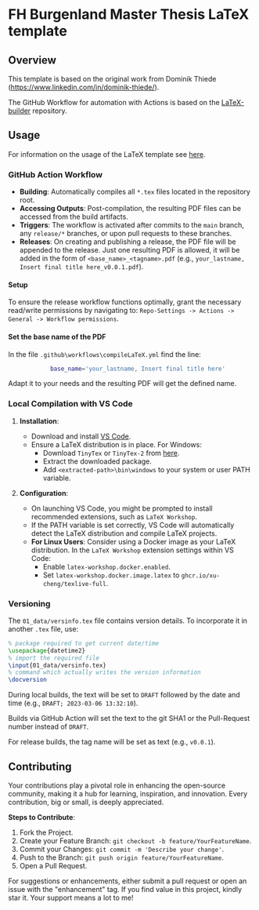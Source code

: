 # FH Burgenland Master Thesis LaTeX template

## Overview

This template is based on the original work from Dominik Thiede (https://www.linkedin.com/in/dominik-thiede/).

The GitHub Workflow for automation with Actions is based on the [LaTeX-builder](https://github.com/andygruber/LaTeX-builder) repository.

## Usage

For information on the usage of the LaTeX template see [here](USAGE.md).

### **GitHub Action Workflow**

- **Building**: Automatically compiles all `*.tex` files located in the repository root.
- **Accessing Outputs**: Post-compilation, the resulting PDF files can be accessed from the build artifacts.
- **Triggers**: The workflow is activated after commits to the `main` branch, any `release/*` branches, or upon pull requests to these branches.
- **Releases**: On creating and publishing a release, the PDF file will be appended to the release. Just one resulting PDF is allowed, it will be added in the form of `<base_name>_<tagname>.pdf` (e.g., `your_lastname, Insert final title here_v0.0.1.pdf`).

#### Setup
To ensure the release workflow functions optimally, grant the necessary read/write permissions by navigating to: `Repo-Settings -> Actions -> General -> Workflow permissions`.

#### Set the base name of the PDF

In the file `.github\workflows\compileLaTeX.yml` find the line:
```bash
            base_name='your_lastname, Insert final title here'
```
Adapt it to your needs and the resulting PDF will get the defined name.

### **Local Compilation with VS Code**

1. **Installation**:
   - Download and install [VS Code](https://code.visualstudio.com/download).
   - Ensure a LaTeX distribution is in place. For Windows:
     - Download `TinyTex` or `TinyTex-2` from [here](https://github.com/rstudio/tinytex-releases/).
     - Extract the downloaded package.
     - Add `<extracted-path>\bin\windows` to your system or user PATH variable.
   
2. **Configuration**:
   - On launching VS Code, you might be prompted to install recommended extensions, such as `LaTeX Workshop`.
   - If the PATH variable is set correctly, VS Code will automatically detect the LaTeX distribution and compile LaTeX projects.
   - **For Linux Users**: Consider using a Docker image as your LaTeX distribution. In the `LaTeX Workshop` extension settings within VS Code:
     - Enable `latex-workshop.docker.enabled`.
     - Set `latex-workshop.docker.image.latex` to `ghcr.io/xu-cheng/texlive-full`.

### **Versioning**

The `01_data/versinfo.tex` file contains version details. To incorporate it in another `.tex` file, use:
```latex
% package required to get current date/time
\usepackage{datetime2}
% import the required file
\input{01_data/versinfo.tex}
% command which actually writes the version information
\docversion
```
During local builds, the text will be set to `DRAFT` followed by the date and time (e.g., `DRAFT; 2023-03-06 13:32:10`).

Builds via GitHub Action will set the text to the git SHA1 or the Pull-Request number instead of `DRAFT`.

For release builds, the tag name will be set as text (e.g., `v0.0.1`).

## Contributing

Your contributions play a pivotal role in enhancing the open-source community, making it a hub for learning, inspiration, and innovation. Every contribution, big or small, is deeply appreciated.

**Steps to Contribute**:
1. Fork the Project.
2. Create your Feature Branch: `git checkout -b feature/YourFeatureName`.
3. Commit your Changes: `git commit -m 'Describe your change'`.
4. Push to the Branch: `git push origin feature/YourFeatureName`.
5. Open a Pull Request.

For suggestions or enhancements, either submit a pull request or open an issue with the "enhancement" tag. If you find value in this project, kindly star it. Your support means a lot to me!

